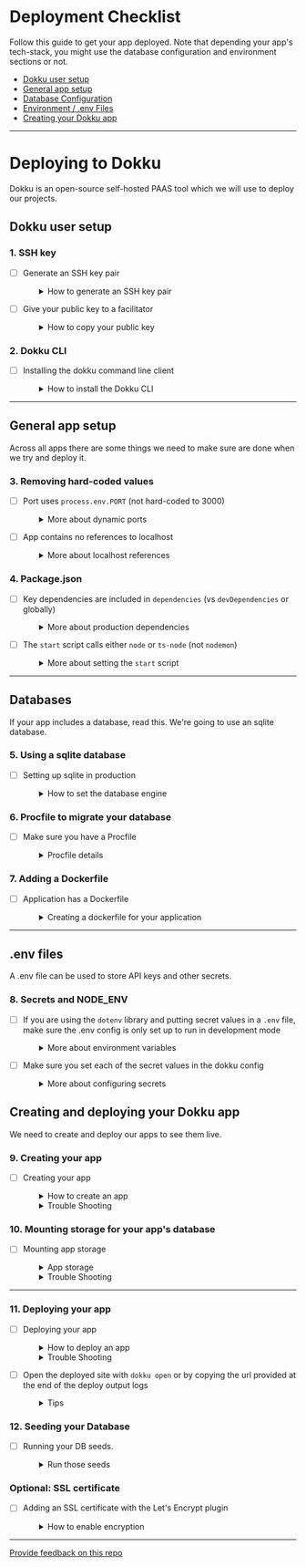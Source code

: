 # Deployment Checklist

Follow this guide to get your app deployed. Note that depending your app's tech-stack, you might use the database configuration and environment sections or not.

- [Dokku user setup](#dokku-user-setup)
- [General app setup](#general-app-setup)
- [Database Configuration](#databases)
- [Environment / .env Files](#env-files)
- [Creating your Dokku app](#creating-and-deploying-your-dokku-app)

---

# Deploying to Dokku

Dokku is an open-source self-hosted PAAS tool which we will use to deploy our projects.

## Dokku user setup

### 1. SSH key

- [ ] Generate an SSH key pair
  <details style="padding-left: 2em">
    <summary>How to generate an SSH key pair</summary>

  There's a good chance you have one of these, you can see a list of your public keys like this:

  ```sh
  ls ~/.ssh/*.pub
  ```

  If you don't see any, then you can create one. Don't forget to replace the email address with your real one.

  ```sh
  ssh-keygen -t ed25519 -C "your_email@example.com"
  ```

  Hit enter 3 times to accept all the defaults.

  Now you need to start your ssh-agent:

  ```sh
  eval "$(ssh-agent -s)"
  ```

  and add the key to your agent:

  ```sh
  ssh-add ~/.ssh/id_ed25519
  ```

  Now you'll want to go to https://github.com/settings/keys and add your public key.
  </details>

- [ ] Give your public key to a facilitator
  <details style="padding-left: 2em">
    <summary>How to copy your public key</summary>

  Run `code ~/.ssh/id_ed25519.pub` to open it and copy + paste it to your facilitator in a DM.

  Public keys are safe to share, but you should never need to send anyone your private key.

  We'll then add your key as a dokku user and you'll be able to start.

  </details>

### 2. Dokku CLI

- [ ] Installing the dokku command line client
  <details style="padding-left: 2em">
    <summary>How to install the Dokku CLI</summary>

  There's a dokku client that is part of the regular distribution so you can install it by cloning the dokku repo:

  ```sh
  git clone git@github.com:dokku/dokku.git ~/.dokku
  ```

  Add these lines to your `~/.zshrc` file:

  ```sh
  export DOKKU_HOST='devacademy.nz'
  alias dokku='bash $HOME/.dokku/contrib/dokku_client.sh'
  ```

  And then reload your `~/.zshrc` file:

  ```sh
  source ~/.zshrc
  ```

  </details>

---

## General app setup

Across all apps there are some things we need to make sure are done when we try and deploy it.

### 3. Removing hard-coded values

- [ ] Port uses `process.env.PORT` (not hard-coded to 3000)
  <details style="padding-left: 2em">
    <summary>More about dynamic ports</summary>
    
    Dokku will set a dynamic port when you deploy. If you are explicitly naming your port, dokku can't expose your app on their chosen port. To make this work locally and also when deployed, we listen on a dynamic port if available or else default to a local one:

  ```js
  const port = process.env.PORT || 3000
  ```

- [ ] App contains no references to localhost
  <details style="padding-left: 2em">
    <summary>More about localhost references</summary>

  Any references to 'localhost' within your app will break it, unless an alternative is provided. Best to avoid this unless absolutely necessary.
  </details>

### 4. Package.json

- [ ] Key dependencies are included in `dependencies` (vs `devDependencies` or globally)
  <details style="padding-left: 2em">
    <summary>More about production dependencies</summary>

  Ensure that all required packages are in the `dependencies` part of your `package.json`. Dokku will remove everything in `devDependencies` before it runs your app.

  If a package is working globally on your machine you may have forgotten to add it to your project explicitly with `npm install <package name>`, which means it will not be installed for the deployed version.

    </details>

- [ ] The `start` script calls either `node` or `ts-node` (not `nodemon`)
  <details style="padding-left: 2em">
    <summary>More about setting the <code>start</code> script</summary>
    
    Dokku will use the `start` script (`npm run start`) to run your application.

  > Reminder: If the `start` script in your package.json runs `ts-node`, make sure that `ts-node` appears once in the dependencies list **_and not_** in devDepedencies.

  </details>

---

## Databases

If your app includes a database, read this. We're going to use an sqlite database.

### 5. Using a sqlite database

- [ ] Setting up sqlite in production
  <details style="padding-left: 2em">
    <summary>How to set the database engine</summary>

  In your knexfile, you can configure the production to use a location in `/app/storage`.

  ```javascript
    production: {
      client: 'sqlite3',
      connection: {
        filename: '/app/storage/dev.sqlite3',
      },
      useNullAsDefault: true,
    },
  ```

  </details>

### 6. Procfile to migrate your database

- [ ] Make sure you have a Procfile
  <details style="padding-left: 2em">
    <summary>Procfile details</summary>

  To run your database migrations on Dokku, make sure you have a `Procfile` in the root of your project with these contents.

  #### Procfile

  ```Procfile
  web: npm run start
  release: npm run knex migrate:latest
  ```

  </details>

### 7. Adding a Dockerfile

- [ ] Application has a Dockerfile
  <details style="padding-left: 2em">
    <summary>Creating a dockerfile for your application</summary>

  Dokku can use docker to set up a virtual machine to run your application. To configure this
  create a file in the root of your repo called `Dockerfile` with these contents.

  ```Dockerfile
  FROM node:18-alpine
  WORKDIR /app

  COPY ["package.json", "package-lock.json*", "./"]
  RUN npm ci

  COPY . .

  ENV NODE_ENV=production
  RUN npm prune --omit=dev
  ```

  </details>

---

## .env files

A .env file can be used to store API keys and other secrets.

### 8. Secrets and NODE_ENV

- [ ] If you are using the `dotenv` library and putting secret values in a `.env` file, make sure the .env config is only set up to run in development mode
  <details style="padding-left: 2em">
    <summary>More about environment variables</summary>
    
    Your server `index.js` file should have a block of code that looks like this:

  ```js
  if (!process.env.NODE_ENV || process.env.NODE_ENV === 'development') {
    const envConfig = require('dotenv').config()
    if (envConfig.error) throw envConfig.error
  }
  ```

  </details>

- [ ] Make sure you set each of the secret values in the dokku config
  <details style="padding-left: 2em">
    <summary>More about configuring secrets</summary>

  ```sh
  dokku config:set JWT_SECRET="shhhhhhhhh s3cr3t"
  ```

  </details>

## Creating and deploying your Dokku app

We need to create and deploy our apps to see them live.

### 9. Creating your app

- [ ] Creating your app
  <details style="padding-left: 2em">
    <summary>How to create an app</summary>

  > Reminder: If you created an app during the optional Postgres database step, you can skip this step.

  In the git repo for your project run this command. Use your corresponding app name, eg: "alexc-pupparazzi".

  Note that the name cannot include any underscores ('\_').

  ```sh
  dokku apps:create my-name-my-app-name
  ```

  This will create an app on Dokku from your terminal, and automatically add it as a remote in your local repo

  </details>

  <details style="padding-left: 2em">
    <summary>Trouble Shooting</summary>

  If Dokku responds with the error below:

  ```sh
  fatal: remote dokku already exists.
  !     Dokku remote not added! Do you already have a dokku remote?
  ```

  This is likely becuase you already created a dokku app from this repo. Open your `.git/config` file and see if a remoted called "dokku" already exists. Either remove it and try again, or run `dokku apps:report` to find out what the app is currently called. If you need to create a new app name, remove the dokku remote from `.git/config`.

  ```sh
  # Open the git config file too find or delete the dokku remote
  code .git/config

  #
  dokku apps:report
  ```

  If Dokku responds with the error below:

  ```sh
  dokku apps:create todo-full-stack                                                                             255 ↵
  -----> Dokku remote added at devacademy.nz called dokku
  -----> Application name is todo-full-stack
  Enter passphrase for key '/home/alexc/.ssh/id_ed25519':
  !     Name is already taken
  !     Failed to execute dokku command over ssh: exit code 0
  !     If there was no output from Dokku, ensure your configured SSH Key can connect to the remote server
  ```

  This is because the app name you used was already created by someone. Make sure you use a unique app name, eg: 'alexc-pupparazzi'.

  If you make a mistake or wish to remove one of your Dokku apps for any reason, run the command below:

  ```sh
  # To delete one of your apps
  dokku apps:destroy app-name
  ```

  If your app was stopped for any reason, for example: the Dokku server was over-run with apps and a teacher stopped them all. Then you may restart your app with the following commands:

  ```sh
  # List all apps to find your app name
  dokku apps:list

  # To start an app
  dokku ps:start app-name
  ```

  </details>

### 10. Mounting storage for your app's database

- [ ] Mounting app storage
  <details style="padding-left: 2em">
    <summary>App storage</summary>

  On heroku we had to use postgres in production, but with dokku it's easy to attach persistent storage to an application and we can use that persistent storage to hold our sqlite3 database.

  This means that we could use the same database engine in dev and production if we wanted.

  Run this command to ensure that a storage directory exists for your app (don't forget to to replace `app-name` with the full name of your app).

  ```sh
  dokku storage:ensure-directory app-name-storage
  ```

  ... then run this command to mount it for your app's use

  ```sh
  dokku storage:mount /var/lib/dokku/data/storage/app-name-storage:/app/storage
  ```

  Lastly, check the list of storage folders mounted for your the app. There should be **only one item** in the list returned.

  ```sh
  dokku storage:list
  ```

  </details>

  <details style="padding-left: 2em">
    <summary>Trouble Shooting</summary>

  If you see more than one storage item in that list, remove the redundant ones like this:

  ```sh
  dokku storage:unmount name-of-redundant-app-storage:/app/storage
  ```

  </details>

---

### 11. Deploying your app

- [ ] Deploying your app
  <details style="padding-left: 2em">
    <summary>How to deploy an app</summary>

  **NOTE**: Dokku only has a `main` branch. so if you're deploying a local branch _other than_ `main`, you must specify which branch you're deploying with:

  ```sh
  git push dokku local-branch-name:main
  ```

  (Usually when we use `git push origin main`, it's actually short for `git push origin main:main`)

  </details>

  <details style="padding-left: 2em">
    <summary>Trouble Shooting</summary>

  If Dokku responds with the error below:

  ```sh
  remote:  !     my-app currently has a deploy lock in place. Exiting...
  remote:  !     Run 'apps:unlock' to release the existing deploy lock
  To devacademy.nz:my-app
  ! [remote rejected] my-branch -> main (pre-receive hook declined)
  error: failed to push some refs to 'dokku@devacademy.nz:my-app'
  ```

  This is likely becuase a previous deployment did not complete. Run the command it suggests to
  resolve the issue and try to push again:

  ```sh
  dokku apps:unlock
  ```

  If you see the error below after a while, someone else might have used the same app name and storage as you. Or you might have mounted more than one storage point.

  Refer to the Mounting storage Trouble Shooting section to fix this.

  ```sh
  -----> Executing release task from Procfile: npm run knex migrate:latest
  remote:  !     Failed to create release execution container: Error response from daemon: Duplicate mount point: /app/storage
  remote:
  remote:  !     exit status 1
  To devacademy.nz:todo-full-stack
  ! [remote rejected] tian -> main (pre-receive hook declined)
  error: failed to push some refs to 'dokku@devacademy.nz:todo-full-stack'
  ```

  </details>

- [ ] Open the deployed site with `dokku open` or by copying the url provided at the end of the deploy output logs
  <details style="padding-left: 2em">
    <summary>Tips</summary>
    
    Make sure you copy the website url, not the git url, and paste it into your browser

  **If you see the application error page, or if your site has issues starting, type `dokku logs --tail` into your command line in order to debug what may have gone wrong.**
  </details>

### 12. Seeding your Database

- [ ] Running your DB seeds.
  <details style="padding-left: 2em">
    <summary>Run those seeds</summary>

  Your migrations will run as part of the release phase (in your Procfile) however you will need to run your seeds manually.

  You can use `run` to run commands in your app container.

  ```sh
  dokku run npm run knex seed:run
  ```

  </details>

### Optional: SSL certificate

- [ ] Adding an SSL certificate with the Let's Encrypt plugin
  <details style="padding-left: 2em">
    <summary>How to enable encryption</summary>

  In the repo for your app, you can run dokku commands and dokku will automatically operate on that application.

  ```sh
  dokku letsencrypt:enable
  ```

  </details>

---

[Provide feedback on this repo](https://docs.google.com/forms/d/e/1FAIpQLSfw4FGdWkLwMLlUaNQ8FtP2CTJdGDUv6Xoxrh19zIrJSkvT4Q/viewform?usp=pp_url&entry.1958421517=dokku-checklist)
